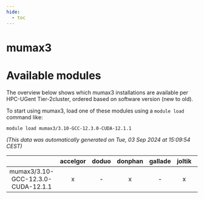 ```yaml
---
hide:
  - toc
---
```


mumax3
======

# Available modules


The overview below shows which mumax3 installations are available per HPC-UGent Tier-2cluster, ordered based on software version (new to old).

To start using mumax3, load one of these modules using a `module load` command like:

```shell
module load mumax3/3.10-GCC-12.3.0-CUDA-12.1.1
```

*(This data was automatically generated on Tue, 03 Sep 2024 at 15:09:54 CEST)*  

| |accelgor|doduo|donphan|gallade|joltik|shinx|skitty|
| :---: | :---: | :---: | :---: | :---: | :---: | :---: | :---: |
|mumax3/3.10-GCC-12.3.0-CUDA-12.1.1|x|-|x|-|x|-|-|
